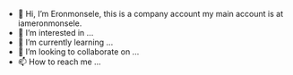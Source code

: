 - 👋 Hi, I’m Eronmonsele, this is a company account my main account is at iameronmonsele.
- 👀 I’m interested in ...
- 🌱 I’m currently learning ...
- 💞️ I’m looking to collaborate on ...
- 📫 How to reach me ...

<!---
eronmonselehaloasset/eronmonselehaloasset is a ✨ special ✨ repository because its `README.md` (this file) appears on your GitHub profile.
You can click the Preview link to take a look at your changes.
--->
